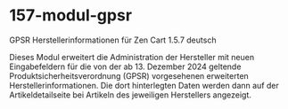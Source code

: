 # 157-modul-gpsr
GPSR Herstellerinformationen für Zen Cart 1.5.7 deutsch

Dieses Modul erweitert die Administration der Hersteller mit neuen Eingabefeldern für die von der ab 13. Dezember 2024 geltende Produktsicherheitsverordnung (GPSR) vorgesehenen erweiterten Herstellerinformationen.
Die dort hinterlegten Daten werden dann auf der Artikeldetailseite bei Artikeln des jeweiligen Herstellers angezeigt.

